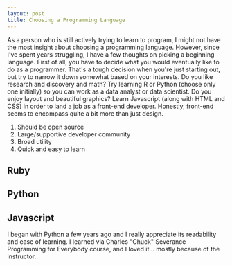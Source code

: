 ```yaml
---
layout: post
title: Choosing a Programming Language
---
```


As a person who is still actively trying to learn to program, I might not have the most insight about choosing a programming language. 
However, since I've spent years struggling, I have a few thoughts on picking a beginning language. First of all, you have to decide what
you would eventually like to do as a programmer. That's a tough decision when you're just starting out, but try to narrow it down somewhat
based on your interests. Do you like research and discovery and math? Try learning R or Python (choose only one initially) so you can work
as a data analyst or data scientist. Do you enjoy layout and beautiful graphics? Learn Javascript (along with HTML and CSS) in order to land
a job as a front-end developer. Honestly, front-end seems to encompass quite a bit more than just design. 

1. Should be open source 
2. Large/supportive developer community
3. Broad utility
4. Quick and easy to learn

## Ruby

## Python

## Javascript


I began with Python a few years ago and I really appreciate its readability and ease of learning. I learned via Charles "Chuck" Severance 
Programming for Everybody course, and I loved it... mostly because of the instructor. 
